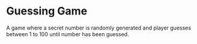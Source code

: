 # Guessing Game
A game where a secret number is randomly generated
and player guesses between 1 to 100 until number has been guessed.